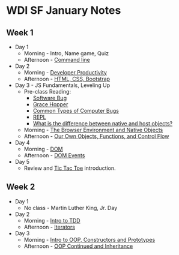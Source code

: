 WDI SF January Notes
====================

Week 1
------
* Day 1
    * Morning - Intro, Name game, Quiz
    * Afternoon - [Command line](command_line/)
* Day 2
    * Morning - [Developer Productivity](developer_productivity/)
    * Afternoon - [HTML, CSS, Bootstrap](html_css_bootstrap/)
* Day 3 - JS Fundamentals, Leveling Up 
    * Pre-class Reading:
      * [Software Bug](http://en.wikipedia.org/wiki/Software_bug)
      * [Grace Hopper](http://en.wikipedia.org/wiki/Grace_Hopper)
      * [Common Types of Computer Bugs](http://en.wikipedia.org/wiki/Software_bug#Common_types_of_computer_bugs)
      * [REPL](http://en.wikipedia.org/wiki/Read%E2%80%93eval%E2%80%93print_loop)
      * [What is the difference between native and host objects?](http://stackoverflow.com/questions/7614317/what-is-the-difference-between-native-objects-and-host-objects)
    * Morning - [The Browser Environment and Native Objects](js/browser_environment_and_some_native_objects.md)
    * Afternoon - [Our Own Objects, Functions, and Control Flow](js/our_own_objects_functions_and_control_flow.md)
* Day 4
    * Morning - [DOM](dom/)
    * Afternoon - [DOM Events](dom/events.md)
* Day 5
    * Review and [Tic Tac Toe](https://github.com/wdi-sf-jan/TicTacToe-Lab) introduction.

Week 2
------
* Day 1
    * No class - Martin Luther King, Jr.  Day
* Day 2
    * Morning - [Intro to TDD](tdd/intro.md)
    * Afternoon - [Iterators](js_iterators/)
* Day 3
    * Morning - [Intro to OOP, Constructors and Prototypes](constructors_prototypes)
    * Afternoon - [OOP Continued and Inheritance](inheritance_javascript)

